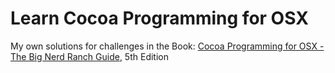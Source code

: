 # Learn Cocoa Programming for OSX
My own solutions for challenges in the Book: [Cocoa Programming for OSX - The Big Nerd Ranch Guide](https://www.bignerdranch.com/books/), 5th Edition
